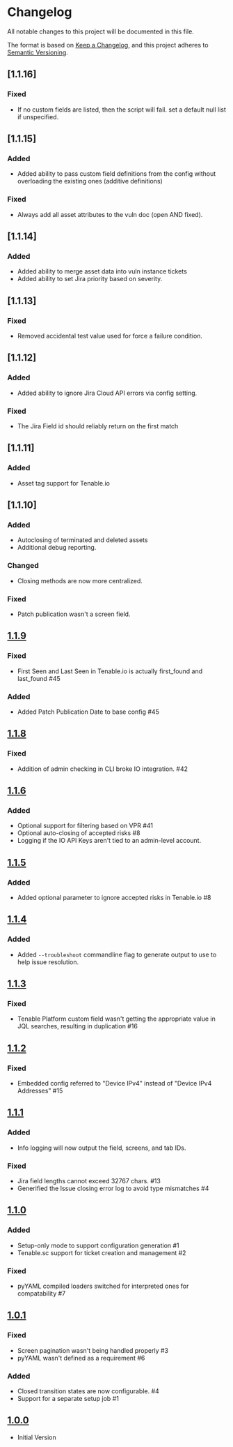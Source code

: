 # Changelog
All notable changes to this project will be documented in this file.

The format is based on [Keep a Changelog](https://keepachangelog.com/en/1.0.0/),
and this project adheres to [Semantic Versioning](https://semver.org/spec/v2.0.0.html).

## [1.1.16]
### Fixed
- If no custom fields are listed, then the script will fail.  set a default null list if unspecified.

## [1.1.15]
### Added
- Added ability to pass custom field definitions from the config without overloading the existing ones (additive definitions)

### Fixed
- Always add all asset attributes to the vuln doc (open AND fixed).

## [1.1.14]
### Added
- Added ability to merge asset data into vuln instance tickets
- Added ability to set Jira priority based on severity.

## [1.1.13]
### Fixed
- Removed accidental test value used for force a failure condition.

## [1.1.12]
### Added
- Added ability to ignore Jira Cloud API errors via config setting.

### Fixed
- The Jira Field id should reliably return on the first match


## [1.1.11]
### Added
- Asset tag support for Tenable.io


## [1.1.10]
### Added
- Autoclosing of terminated and deleted assets
- Additional debug reporting.

### Changed
- Closing methods are now more centralized.

### Fixed
- Patch publication wasn't a screen field.


## [1.1.9]
### Fixed
- First Seen and Last Seen in Tenable.io is actually first_found and last_found #45

### Added
- Added Patch Publication Date to base config #45

## [1.1.8]
### Fixed
- Addition of admin checking in CLI broke IO integration. #42

## [1.1.6]
### Added
- Optional support for filtering based on VPR #41
- Optional auto-closing of accepted risks #8
- Logging if the IO API Keys aren't tied to an admin-level account.

## [1.1.5]
### Added
- Added optional parameter to ignore accepted risks in Tenable.io #8

## [1.1.4]
### Added
- Added `--troubleshoot` commandline flag to generate output to use to help issue resolution.

## [1.1.3]
### Fixed
- Tenable Platform custom field wasn't getting the appropriate value in JQL searches, resulting in duplication #16

## [1.1.2]
### Fixed
- Embedded config referred to "Device IPv4" instead of "Device IPv4 Addresses" #15

## [1.1.1]
### Added
- Info logging will now output the field, screens, and tab IDs.

### Fixed
- Jira field lengths cannot exceed 32767 chars. #13
- Generified the Issue closing error log to avoid type mismatches #4

## [1.1.0]
### Added
- Setup-only mode to support configuration generation #1
- Tenable.sc support for ticket creation and management #2

### Fixed
- pyYAML compiled loaders switched for interpreted ones for compatability #7

## [1.0.1]
### Fixed
- Screen pagination wasn't being handled properly #3
- pyYAML wasn't defined as a requirement #6

### Added
- Closed transition states are now configurable. #4
- Support for a separate setup job #1

## [1.0.0]
- Initial Version


[1.1.9]: https://github.com/tenable/integration-jira-cloud/compare/1.1.8...1.1.9
[1.1.8]: https://github.com/tenable/integration-jira-cloud/compare/1.1.7...1.1.8
[1.1.7]: https://github.com/tenable/integration-jira-cloud/compare/1.1.6...1.1.7
[1.1.6]: https://github.com/tenable/integration-jira-cloud/compare/1.1.5...1.1.6
[1.1.5]: https://github.com/tenable/integration-jira-cloud/compare/1.1.4...1.1.5
[1.1.4]: https://github.com/tenable/integration-jira-cloud/compare/1.1.3...1.1.4
[1.1.3]: https://github.com/tenable/integration-jira-cloud/compare/1.1.2...1.1.3
[1.1.2]: https://github.com/tenable/integration-jira-cloud/compare/1.1.1...1.1.2
[1.1.1]: https://github.com/tenable/integration-jira-cloud/compare/1.1.0...1.1.1
[1.1.0]: https://github.com/tenable/integration-jira-cloud/compare/1.0.1...1.1.0
[1.0.1]: https://github.com/tenable/integration-jira-cloud/compare/1.0.0...1.0.1
[1.0.0]: https://github.com/tenable/integration-jira-cloud/compare/56cd7f0...1.0.0